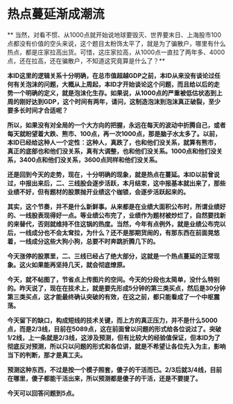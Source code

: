 热点蔓延渐成潮流
====

			

** 当然，对看不惯、从1000点就开始说地球要毁灭、世界要末日、上海股市100点都没有价值的空头来说，这个题目太粉饰太平了，就是为了骗散户，哪里有什么热点，都是庄家拉高出货。可惜，这庄家拉高，从1000点一直拉了两年多、4000点，还在拉高，还在骗散户，不知道这究竟算是什么了？**

**本ID这里的逻辑关系十分明确，在总市值超越GDP之前，本ID从来没有谈论过任何有关泡沫的问题，大概从上周起，本ID才开始谈论这个问题，而且给以后的走势一个明确的定义，就是泡沫化生存。如果说，从1000点的严重被低估状态到上周的刚好达到GDP，这个时间有两年，请问，这制造泡沫到泡沫真正破裂，至少要多长时间才合适呢？**

**所以，如果没有对全局的一个大方向的把握，永远在每天的波动中折腾自己，或者每天就盼望着大跌、熊市、100点，再一次1000点，那是脑子水太多了。以前，本ID已经给这种人一个定性：这种人，真跌了，也和他们没关系，就算有熊市，真正的底部也和他们没关系，真有大调整，也和他们没关系。1000点和他们没关系，3400点和他们没关系，3600点同样和他们没关系。**

**还是回到今天的走势，现在，十分明确的现象，就是热点在蔓延。本ID以前曾说过，中报出来后，二、三线股会逐步活跃，本月结束，这中报基本就出来了，那些业绩不好，但有题材的股票抛开业绩这个枷锁，会逐步活跃起来的。**

**其实，这个节奏，并不是什么新鲜事。从来都是在业绩大面积公布时，所谓业绩好的、一线股表现得好一点。等业绩公布完了，业绩作为题材被炒烂了，自然要找新的来替代，否则就维持不住这锅的热度。当然，今年有点例外，就是业绩公布完以后，一线成分也不会太耷拉，为什么？还不是那期货闹的，有那东西在前面晃悠着，一线成分这些大狗小狗，总要不时奔跳折腾几下的。**

**今天涨停的股票里，二、三线已经占了绝大部分，这就是一个热点蔓延的正常现象。这火如果能再坚持几天，就会彻底燎原。**

**今天，就不帖图了，节省点上传图片的空间。今天的分段也太简单，没什么特别的。昨天说了，现在在技术上，就是要先形成5分钟的第三类买点，然后是30分钟第三类买点，这才能最终确认突破的有效，在这之前，都只能看成了一个中枢震荡。**

**今天留下的缺口，构成短线的技术关键，而上方的真正压力，并不是什么5000点，而是2/3线，目前在5089点，这在前面曾以问题的形式给各位说过了。突破1/2线，上一条就是2/3线，这涉及预测，但有比较大的经验值保证，但本ID为了彻底反对预测，所以只以问题的形式和各位讲，就是不希望让各位先入为主，影响当下的判断，那才是真工夫。**

**预测这种东西，不过是按一个模子照套，傻子的干活而已。2/3后就3/4线，目前在哪里，傻子都能干活出来，所以预测都是傻子的干活，还是不要提了。**

**今天可以回答问题到5点。**
